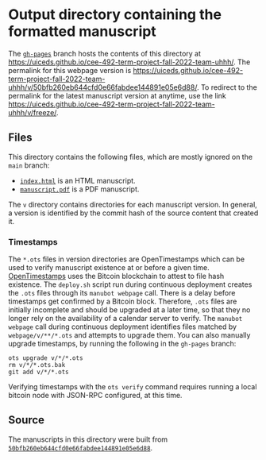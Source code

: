 # Output directory containing the formatted manuscript

The [`gh-pages`](https://github.com/uiceds/cee-492-term-project-fall-2022-team-uhhh/tree/gh-pages) branch hosts the contents of this directory at <https://uiceds.github.io/cee-492-term-project-fall-2022-team-uhhh/>.
The permalink for this webpage version is <https://uiceds.github.io/cee-492-term-project-fall-2022-team-uhhh/v/50bfb260eb644cfd0e66fabdee144891e05e6d88/>.
To redirect to the permalink for the latest manuscript version at anytime, use the link <https://uiceds.github.io/cee-492-term-project-fall-2022-team-uhhh/v/freeze/>.

## Files

This directory contains the following files, which are mostly ignored on the `main` branch:

+ [`index.html`](index.html) is an HTML manuscript.
+ [`manuscript.pdf`](manuscript.pdf) is a PDF manuscript.

The `v` directory contains directories for each manuscript version.
In general, a version is identified by the commit hash of the source content that created it.

### Timestamps

The `*.ots` files in version directories are OpenTimestamps which can be used to verify manuscript existence at or before a given time.
[OpenTimestamps](https://opentimestamps.org/) uses the Bitcoin blockchain to attest to file hash existence.
The `deploy.sh` script run during continuous deployment creates the `.ots` files through its `manubot webpage` call.
There is a delay before timestamps get confirmed by a Bitcoin block.
Therefore, `.ots` files are initially incomplete and should be upgraded at a later time, so that they no longer rely on the availability of a calendar server to verify.
The `manubot webpage` call during continuous deployment identifies files matched by `webpage/v/**/*.ots` and attempts to upgrade them.
You can also manually upgrade timestamps, by running the following in the `gh-pages` branch:

```shell
ots upgrade v/*/*.ots
rm v/*/*.ots.bak
git add v/*/*.ots
```

Verifying timestamps with the `ots verify` command requires running a local bitcoin node with JSON-RPC configured, at this time.

## Source

The manuscripts in this directory were built from
[`50bfb260eb644cfd0e66fabdee144891e05e6d88`](https://github.com/uiceds/cee-492-term-project-fall-2022-team-uhhh/commit/50bfb260eb644cfd0e66fabdee144891e05e6d88).
